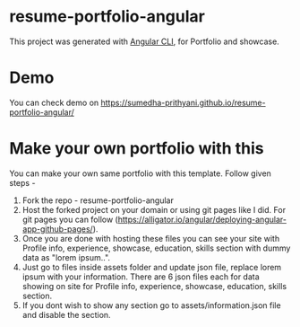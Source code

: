 # resume-portfolio-angular

This project was generated with [Angular CLI](https://github.com/angular/angular-cli), for Portfolio and showcase.

# Demo
You can check demo on https://sumedha-prithyani.github.io/resume-portfolio-angular/

# Make your own portfolio with this

You can make your own same portfolio with this template. Follow given steps -
1. Fork the repo - resume-portfolio-angular
2. Host the forked project on your domain or using git pages like I did. For git pages you can follow (https://alligator.io/angular/deploying-angular-app-github-pages/).
3. Once you are done with hosting these files you can see your site with Profile info, experience, showcase, education, skills section with dummy data as "lorem ipsum..".
4. Just go to files inside assets folder and update json file, replace lorem ipsum with your information. There are 6 json files each for data showing on site for Profile info, experience, showcase, education, skills section.
5. If you dont wish to show any section go to assets/information.json file and disable the section.
